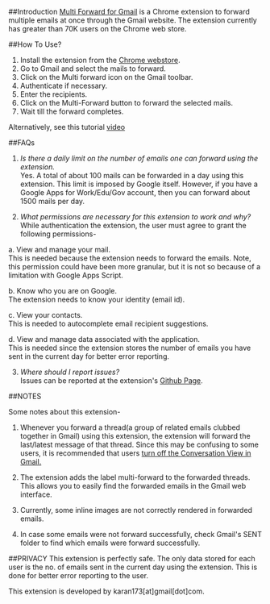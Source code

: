 ##Introduction
[Multi Forward for Gmail](https://chrome.google.com/webstore/detail/multi-forward-for-gmail/jjmdplljmniahpamcmabdnahmjdlikpm/related) is a Chrome extension to forward multiple emails at once through the Gmail website. The extension currently has greater than 70K users on the Chrome web store.


##How To Use?

1. Install the extension from the [Chrome webstore](https://chrome.google.com/webstore/detail/multi-forward-for-gmail/jjmdplljmniahpamcmabdnahmjdlikpm/related).
2. Go to Gmail and select the mails to forward.
3. Click on the Multi forward icon on the Gmail toolbar.
4. Authenticate if necessary.
5. Enter the recipients.
6. Click on the Multi-Forward button to forward the selected mails.
7. Wait till the forward completes.

Alternatively, see this tutorial [video](https://youtu.be/JYXCpS7KS_g)

##FAQs

1. *Is there a daily limit on the number of emails one can forward using the extension.*  
Yes. A total of about 100 mails can be forwarded in a day using this extension. This limit is imposed by Google itself. However, if you have a Google Apps for Work/Edu/Gov account, then you can forward about 1500 mails per day.

2. *What permissions are necessary for this extension to work and why?*  
While authentication the extension, the user must agree to grant the following permissions-

  a. View and manage your mail.  
  This is needed because the extension needs to forward the emails. Note, this permission could have been more granular, but  it is not so because of a limitation with Google Apps Script.

  b. Know who you are on Google.  
  The extension needs to know your identity (email id).

  c. View your contacts.  
  This is needed to autocomplete email recipient suggestions.

  d. View and manage data associated with the application.  
  This is needed since the extension stores the number of emails you have sent in the current day for better error reporting.

3. *Where should I report issues?*  
Issues can be reported at the extension's [Github Page](https://github.com/karan173/Multi-Forward-for-Gmail/issues/new).

##NOTES

Some notes about this extension-  

1. Whenever you forward a thread(a group of related emails clubbed together in Gmail) using this extension, the extension will forward the last/latest message of that thread. Since this may be confusing to some users, it is recommended that users [turn off the Conversation View in Gmail.](https://www.google.comsearch?q=gmail+turn+off+conversation+view)

2. The extension adds the label multi-forward to the forwarded threads. This allows you to easily find the forwarded emails in the Gmail web interface.

3. Currently, some inline images are not correctly rendered in forwarded emails. 

4. In case some emails were not forward successfully, check Gmail's SENT folder to find which emails were forward successfully.

##PRIVACY
This extension is perfectly safe. The only data stored for each user is the no. of emails sent in the current day using the extension. This is done for better error reporting to the user.

This extension is developed by karan173[at]gmail[dot]com.

